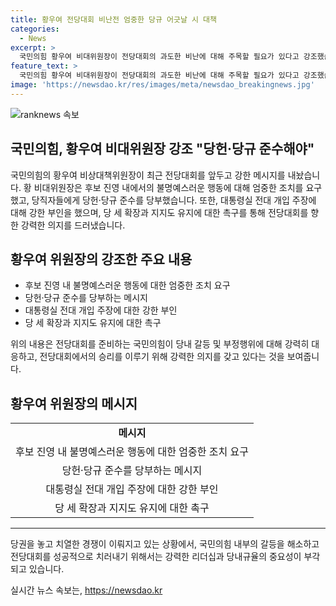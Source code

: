 ```yaml
---
title: 황우여 전당대회 비난전 엄중한 당규 어긋날 시 대책
categories:
  - News
excerpt: >
  국민의힘 황우여 비대위원장이 전당대회의 과도한 비난에 대해 주목할 필요가 있다고 강조했습니다. 후보 진영의 언행에 대한 엄중한 조치를 취하겠다고 밝히며, 당직자들에게 당헌·당규 준수를 당부했습니다. 또한 대통령실 전대 개입 주장을 강력히 부인하고, 대표 후보들에게 당세와 지지도 확대 방안을 촉구했습니다. 또한 대표 후보들의 사퇴와 지방선거 대비 계획을 요구했습니다. 황 위원장의 발언을 통해 전당대회 관련 논의가 진행될 전망입니다.
feature_text: >
  국민의힘 황우여 비대위원장이 전당대회의 과도한 비난에 대해 주목할 필요가 있다고 강조했습니다. 후보 진영의 언행에 대한 엄중한 조치를 취하겠다고 밝히며, 당직자들에게 당헌·당규 준수를 당부했습니다. 또한 대통령실 전대 개입 주장을 강력히 부인하고, 대표 후보들에게 당세와 지지도 확대 방안을 촉구했습니다. 또한 대표 후보들의 사퇴와 지방선거 대비 계획을 요구했습니다. 황 위원장의 발언을 통해 전당대회 관련 논의가 진행될 전망입니다.
image: 'https://newsdao.kr/res/images/meta/newsdao_breakingnews.jpg'
---
```


<p><img src="https://newsdao.kr/res/images/meta/newsdao_breakingnews.jpg" alt="ranknews 속보" /></p>

<h2>국민의힘, 황우여 비대위원장 강조 "당헌·당규 준수해야"</h2>

<p data-ke-size="size16">국민의힘의 황우여 비상대책위원장이 최근 전당대회를 앞두고 강한 메시지를 내놨습니다. 황 비대위원장은 후보 진영 내에서의 불명예스러운 행동에 대해 엄중한 조치를 요구했고, 당직자들에게 당헌·당규 준수를 당부했습니다. 또한, 대통령실 전대 개입 주장에 대해 강한 부인을 했으며, 당 세 확장과 지지도 유지에 대한 촉구를 통해 전당대회를 향한 강력한 의지를 드러냈습니다.</p>

<h2 data-ke-size="size26">황우여 위원장의 강조한 주요 내용</h2>

<ul>
    <li>후보 진영 내 불명예스러운 행동에 대한 엄중한 조치 요구</li>
    <li>당헌·당규 준수를 당부하는 메시지</li>
    <li>대통령실 전대 개입 주장에 대한 강한 부인</li>
    <li>당 세 확장과 지지도 유지에 대한 촉구</li>
</ul>

<p data-ke-size="size16">위의 내용은 전당대회를 준비하는 국민의힘이 당내 갈등 및 부정행위에 대해 강력히 대응하고, 전당대회에서의 승리를 이루기 위해 강력한 의지를 갖고 있다는 것을 보여줍니다.</p>

<h2 data-ke-size="size26">황우여 위원장의 메시지</h2>

<table>
  <tr>
    <td style="text-align: center; height: 17px;"><b>메시지</b></td>
  </tr>
  <tr>
    <td style="text-align: center; height: 17px;">후보 진영 내 불명예스러운 행동에 대한 엄중한 조치 요구</td>
  </tr>
  <tr>
    <td style="text-align: center; height: 17px;">당헌·당규 준수를 당부하는 메시지</td>
  </tr>
  <tr>
    <td style="text-align: center; height: 17px;">대통령실 전대 개입 주장에 대한 강한 부인</td>
  </tr>
  <tr>
    <td style="text-align: center; height: 17px;">당 세 확장과 지지도 유지에 대한 촉구</td>
  </tr>
</table>

<hr>

<p data-ke-size="size16">당권을 놓고 치열한 경쟁이 이뤄지고 있는 상황에서, 국민의힘 내부의 갈등을 해소하고 전당대회를 성공적으로 치러내기 위해서는 강력한 리더십과 당내규율의 중요성이 부각되고 있습니다.</p>
실시간 뉴스 속보는, <a href="https://newsdao.kr" rel="dofollow">https://newsdao.kr</a>


